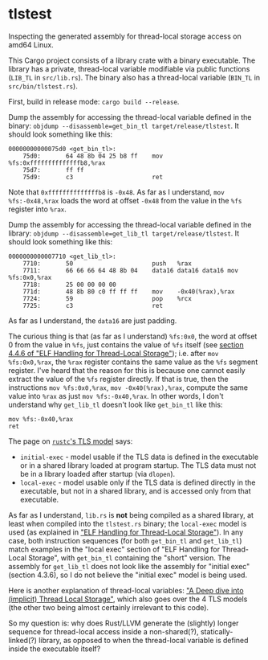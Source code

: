 # tlstest
Inspecting the generated assembly for thread-local storage access on amd64 Linux.

This Cargo project consists of a library crate with a binary executable.
The library has a private, thread-local variable modifiable via public functions (`LIB_TL` in `src/lib.rs`).
The binary also has a thread-local variable (`BIN_TL` in `src/bin/tlstest.rs`).

First, build in release mode: `cargo build --release`.

Dump the assembly for accessing the thread-local variable defined in the binary: `objdump --disassemble=get_bin_tl target/release/tlstest`.
It should look something like this:

```
00000000000075d0 <get_bin_tl>:
    75d0:       64 48 8b 04 25 b8 ff    mov    %fs:0xffffffffffffffb8,%rax
    75d7:       ff ff
    75d9:       c3                      ret
```

Note that `0xffffffffffffffb8` is `-0x48`.
As far as I understand, `mov %fs:-0x48,%rax` loads the word at offset `-0x48` from the value in the `%fs` register into `%rax`.

Dump the assembly for accessing the thread-local variable defined in the library: `objdump --disassemble=get_lib_tl target/release/tlstest`.
It should look something like this:

```
0000000000007710 <get_lib_tl>:
    7710:       50                      push   %rax
    7711:       66 66 66 64 48 8b 04    data16 data16 data16 mov %fs:0x0,%rax
    7718:       25 00 00 00 00
    771d:       48 8b 80 c0 ff ff ff    mov    -0x40(%rax),%rax
    7724:       59                      pop    %rcx
    7725:       c3                      ret
```

As far as I understand, the `data16` are just padding.

The curious thing is that (as far as I understand) `%fs:0x0`,
the word at offset 0 from the value in `%fs`,
just contains the value of `%fs` itself (see [section 4.4.6 of "ELF Handling for Thread-Local Storage"][1]);
i.e. after `mov %fs:0x0,%rax`, the `%rax` register contains the same value as the `%fs` segment register.
I've heard that the reason for this is because one cannot easily extract the value of the `%fs` register directly.
If that is true, then the instructions `mov %fs:0x0,%rax`, `mov -0x40(%rax),%rax`,
compute the same value into `%rax` as just `mov %fs:-0x40,%rax`.
In other words, I don't understand why `get_lib_tl` doesn't look like `get_bin_tl` like this:

```
mov %fs:-0x40,%rax
ret
```

The page on [`rustc`'s TLS model][2] says:

- `initial-exec` - model usable if the TLS data is defined in the executable or in a shared library loaded at program startup. The TLS data must not be in a library loaded after startup (via `dlopen`).
- `local-exec` - model usable only if the TLS data is defined directly in the executable, but not in a shared library, and is accessed only from that executable.

As far as I understand, `lib.rs` is **not** being compiled as a shared library, at least when compiled into the `tlstest.rs` binary;
the `local-exec` model is used (as explained in ["ELF Handling for Thread-Local Storage"][1]).
In any case, both instruction sequences (for both `get_bin_tl` and `get_lib_tl`)
match examples in the "local exec" section of "ELF Handling for Thread-Local Storage",
with `get_bin_tl` containing the "short" version.
The assembly for `get_lib_tl` does not look like  the assembly for "initial exec" (section 4.3.6),
so I do not believe the "initial exec" model is being used.

Here is another explanation of thread-local variables: ["A Deep dive into (implicit) Thread Local Storage"][3],
which also goes over the 4 TLS models (the other two being almost certainly irrelevant to this code).

So my question is: why does Rust/LLVM generate the (slightly) longer sequence for thread-local access inside a non-shared(?), statically-linked(?) library,
as opposed to when the thread-local variable is defined inside the executable itself?

[1]: https://www.akkadia.org/drepper/tls.pdf
[2]: https://doc.rust-lang.org/beta/unstable-book/compiler-flags/tls-model.html
[3]: https://chao-tic.github.io/blog/2018/12/25/tls
